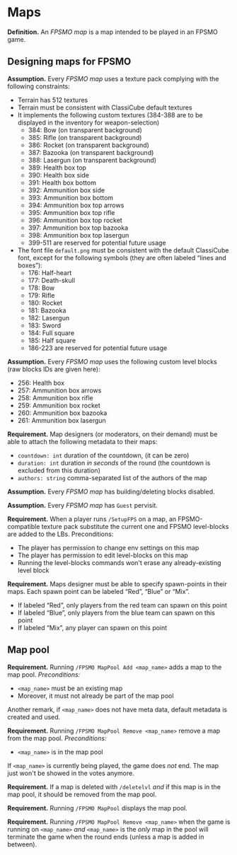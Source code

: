 # Maps

**Definition.** An *FPSMO map* is a map intended to be played in an FPSMO game.

## Designing maps for FPSMO

**Assumption.** Every *FPSMO map* uses a texture pack complying with the following constraints:

+ Terrain has 512 textures
+ Terrain must be consistent with ClassiCube default textures
+ It implements the following custom textures (384-388 are to be displayed in the inventory for weapon-selection)
    - 384: Bow (on transparent background)
    - 385: Rifle (on transparent background)
    - 386: Rocket (on transparent background)
    - 387: Bazooka (on transparent background)
    - 388: Lasergun (on transparent background)
    - 389: Health box top
    - 390: Health box side
    - 391: Health box bottom
    - 392: Ammunition box side
    - 393: Ammunition box bottom
    - 394: Ammunition box top arrows
    - 395: Ammunition box top rifle
    - 396: Ammunition box top rocket
    - 397: Ammunition box top bazooka
    - 398: Ammunition box top lasergun
    - 399-511 are reserved for potential future usage
+ The font file `default.png` must be consistent with the default ClassiCube font, except for the following symbols (they are often labeled “lines and boxes”):
    - 176: Half-heart
    - 177: Death-skull
    - 178: Bow
    - 179: Rifle
    - 180: Rocket
    - 181: Bazooka
    - 182: Lasergun
    - 183: Sword
    - 184: Full square
    - 185: Half square
    - 186-223 are reserved for potential future usage

**Assumption.** Every *FPSMO map* uses the following custom level blocks (raw blocks IDs are given here):

+ 256: Health box
+ 257: Ammunition box arrows
+ 258: Ammunition box rifle
+ 259: Ammunition box rocket
+ 260: Ammunition box bazooka
+ 261: Ammunition box lasergun

**Requirement.** Map designers (or moderators, on their demand) must be able to attach the following metadata to their maps:

+ `countdown: int` duration of the countdown, (it can be zero)
+ `duration: int` duration *in seconds* of the round (the countdown is excluded from this duration)
+ `authors: string` comma-separated list of the authors of the map

**Assumption.** Every *FPSMO map* has building/deleting blocks disabled.

**Assumption.** Every *FPSMO map* has `Guest` pervisit.

**Requirement.** When a player runs `/SetupFPS` on a map, an FPSMO-compatible texture pack substitute the current one and FPSMO level-blocks are added to the LBs. Preconditions:

+ The player has permission to change env settings on this map
+ The player has permission to edit level-blocks on this map
+ Running the level-blocks commands won't erase any already-existing level block

**Requirement.** Maps designer must be able to specify spawn-points in their maps. Each spawn point can be labeled “Red”, “Blue” or “Mix”.

+ If labeled “Red”, only players from the red team can spawn on this point
+ If labeled “Blue”, only players from the blue team can spawn on this point
+ If labeled “Mix”, any player can spawn on this point

## Map pool

**Requirement.** Running `/FPSMO MapPool Add <map_name>` adds a map to the map pool. *Preconditions:*

+ `<map_name>` must be an existing map
+ Moreover, it must not already be part of the map pool

Another remark, if `<map_name>` does not have meta data, default metadata is created and used.

**Requirement.** Running `/FPSMO MapPool Remove <map_name>` remove a map from the map pool. *Preconditions:*

+ `<map_name>` is in the map pool

If `<map_name>` is currently being played, the game does *not* end. The map just won't be showed in the votes anymore.

**Requirement.** If a map is deleted with `/deletelvl` *and* if this map is in the map pool, it should be removed from the map pool.

**Requirement.** Running `/FPSMO MapPool` displays the map pool.

**Requirement.** Running `/FPSMO MapPool Remove <map_name>` when the game is running on `<map_name>` *and* `<map_name>` is the *only* map in the pool will terminate the game when the round ends (unless a map is added in between).
